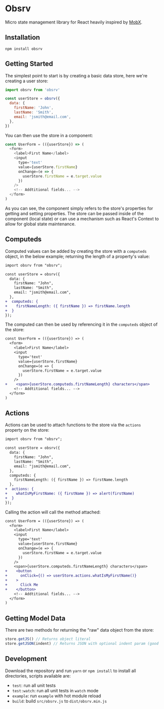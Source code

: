 # Obsrv

Micro state management library for React heavily inspired by [MobX](https://mobx.js.org/).

## Installation

```shell
npm install obsrv
```

## Getting Started

The simplest point to start is by creating a basic data store, here we're creating a user store:

```javascript
import obsrv from 'obsrv'

const userStore = obsrv({
  data: {
    firstName: 'John',
    lastName: 'Smith',
    email: 'jsmith@email.com',
  },
})
```

You can then use the store in a component:

```javascript
const UserForm = (({userStore}) => (
  <form>
    <label>First Name</label>
    <input
      type='text'
      value={userStore.firstName}
      onChange=(e => {
        userStore.firstName = e.target.value
      })
    />
    <!-- Addtitional fields... -->
  </form>
)
```

As you can see, the component simply refers to the store's properties for getting and setting properties. The store can be passed inside of the component (local state) or can use a mechanism such as React's Context to allow for global state maintenance.

## Computeds

Computed values can be added by creating the store with a `computeds` object, in the below example; returning the length of a property's value:

```diff
import obsrv from "obsrv";

const userStore = obsrv({
  data: {
    firstName: "John",
    lastName: "Smith",
    email: "jsmith@email.com",
  },
+  computeds: {
+    firstNameLength: ({ firstName }) => firstName.length
+  }
});
```

The computed can then be used by referencing it in the `computeds` object of the store:

```diff
const UserForm = (({userStore}) => (
  <form>
    <label>First Name</label>
    <input
      type='text'
      value={userStore.firstName}
      onChange=(e => {
        userStore.firstName = e.target.value
      })
    />
+    <span>{userStore.computeds.firstNameLength} characters</span>
    <!-- Addtitional fields... -->
  </form>
)
```

## Actions

Actions can be used to attach functions to the store via the `actions` property on the store:

```diff
import obsrv from "obsrv";

const userStore = obsrv({
  data: {
    firstName: "John",
    lastName: "Smith",
    email: "jsmith@email.com",
  },
  computeds: {
    firstNameLength: ({ firstName }) => firstName.length
  },
+  actions: {
+    whatIsMyFirstName: ({ firstName }) => alert(firstName)
+  }
});
```

Calling the action will call the method attached:

```diff
const UserForm = (({userStore}) => (
  <form>
    <label>First Name</label>
    <input
      type='text'
      value={userStore.firstName}
      onChange=(e => {
        userStore.firstName = e.target.value
      })
    />
    <span>{userStore.computeds.firstNameLength} characters</span>
+    <button
+      onClick={() => userStore.actions.whatIsMyFirstName()}
+    >
+      Click Me
+    </button>
    <!-- Addtitional fields... -->
  </form>
)
```

## Getting Model Data

There are two methods for returning the "raw" data object from the store:

```javascript
store.getJS() // Returns object literal
store.getJSON(indent) // Returns JSON with optional indent param (good for debugging)
```

## Development

Download the repository and run `yarn` or `npm install` to install all directories, scripts available are:

- `test`: run all unit tests
- `test:watch`: run all unit tests in `watch` mode
- `example`: run `example` with hot module reload
- `build`: build `src/obsrv.js` to `dist/obsrv.min.js`
